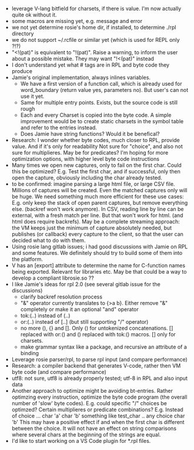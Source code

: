 
- leverage V-lang bitfield for charsets, if there is value. I'm now actually quite ok without it.
- some macros are missing yet, e.g. message and error
- we not yet determine rosie's home dir, if installed, to determine ./rpl directory
- we do not support ~/.rcfile or similar yet  (which is used for REPL only ?!?)
- "<!(pat)" is equivalent to "!(pat)".  Raise a warning, to inform the user about a possible mistake. They may want
    "!<(pat)" instead
- I don't understand yet what # tags are in RPL and byte code they produce
- Jamie's original implementation, always inlines variables.
    - We have a first version of a function call, which is already used for word_boundary (return value yes, parameters no).
      But user's can not use it yet.
    - Same for multiple entry points. Exists, but the source code is still rough
    - Each and every Charset is copied into the byte code. A simple improvement would be to create static charsets
      in the symbol table and refer to the entries instead.
    - Does Jamie have string functions? Would it be benefical?
- Research: I wonder whether byte codes, much closer to RPL, provide value. And if it's only for readability
      Not sure for "choice", and also not sure for multiplieres.
      May be for predicates?
      I'm hoping for more optimization options, with higher level byte code instructions
- Many times we open new captures, only to fail on the first char. Could this be optimized?
    E.g. Test the first char, and if successful, only then open the capture, obviously including
    the char already tested.
- to be confirmed: imagine parsing a large html file, or large CSV file. Millions of captures will be created.
    Even the matched captures only will be huge. We need something much more efficient for these use cases:
    E.g. only keep the stack of open parent captures, but remove everything else. (backref won't work anymore).
    In CSV, reading line by line can be external, with a fresh match per line. But that won't work for html.
    (and html does require backrefs).
    May be a complete streaming approach: the VM keeps just the minimum of capture absolutely needed,
    but publishes (or callback) every capture to the client, so that the user can decided what to do with them.
- Using rosie lang gitlab issues; i had good discussions with Jamie on RPL and some features. We definitely should
    try to build some of them into the platform.
- V has an [export] attribute to determine the name for C-function names being exported. Relevant for libraries etc.
    May be that could be a way to develop a compliant librosie.so ??
- I like Jamie's ideas for rpl 2.0 (see several gitlab issue for the discussions)
    - clarify backref resolution process
    - "&" operator currently translates to {>a b}. Either remove "&" completely or make it an optional "and" operator
    - tok:(..) instead of (..)
    - or:(..) instead of [..] (but still supporting "/" operator)
    - no more (), {} and []. Only () for untokenized concatenations. [] replaced with or:() and () replaced
      with tok:() macros. [] only for charsets.
    - make grammar syntax like a package, and recursive an attribute of a binding
- Leverage rosie parser/rpl, to parse rpl input (and compare performance)
- Research: a compiler backend that generates V-code, rather then VM byte code (and compare performance)
- utf8: not sure, utf8 is already properly tested; utf-8 in RPL and also input data
- Another approach to optimize might be avoiding bt-entries. Rather optimzing every instruction, optimize the
  byte code program (the overall number of 'slow' byte codes). E.g. could specific "/" choices be optimzed?
  Certain multiplieres or predicate combinations?
    E.g.
    Instead of
        choice ...
        char 'a'
        char 'b'
    something like
        test_char ..
        any
        choice
        char 'b'
    This may have a positive effect if and when the first char is different between the choice. It will not have an
    effect on string comparisons where several chars at the beginning of the strings are equal.
- I'd like to start working on a VS Code plugin for *.rpl files.
